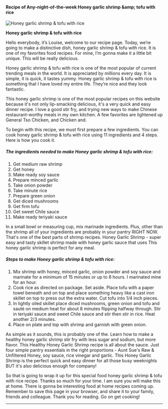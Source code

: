             

#### Recipe of Any-night-of-the-week Honey garlic shrimp &amp;amp; tofu with rice

![Honey garlic shrimp &amp; tofu with rice](https://img-global.cpcdn.com/recipes/8f9b848e522ac64e/751x532cq70/honey-garlic-shrimp-tofu-with-rice-recipe-main-photo.jpg)

**Honey garlic shrimp &amp; tofu with rice**

Hello everybody, it’s Louise, welcome to our recipe page. Today, we’re going to make a distinctive dish, honey garlic shrimp & tofu with rice. It is one of my favorites food recipes. For mine, I’m gonna make it a little bit unique. This will be really delicious.

Honey garlic shrimp & tofu with rice is one of the most popular of current trending meals in the world. It is appreciated by millions every day. It is simple, it is quick, it tastes yummy. Honey garlic shrimp & tofu with rice is something that I have loved my entire life. They’re nice and they look fantastic.

This honey garlic shrimp is one of the most popular recipes on this website because it's not only lip-smacking delicious, it's a very quick and easy dinner recipe. I love a good stir fry, and trying new ways to make Chinese restaurant-worthy meals in my own kitchen. A few favorites are lightened up General Tso Chicken, and Chicken and.

To begin with this recipe, we must first prepare a few ingredients. You can cook honey garlic shrimp & tofu with rice using 11 ingredients and 4 steps. Here is how you cook it.

##### The ingredients needed to make Honey garlic shrimp & tofu with rice:

1.  Get medium raw shrimp
2.  Get honey
3.  Make ready soy sauce
4.  Prepare minced garlic
5.  Take onion powder
6.  Take minute rice
7.  Prepare green onion
8.  Get diced mushrooms
9.  Get firm tofu
10.  Get sweet Chile sauce
11.  Make ready teriyaki sauce

In a small bowl or measuring cup, mix marinade ingredients. Plus, other than the shrimp all of your ingredients are probably in your pantry RIGHT NOW. That's one of the best parts of shrimp recipes. Honey Garlic Shrimp - super easy and tasty skillet shrimp made with honey garlic sauce that uses This honey garlic shrimp is perfect for any meal.

##### Steps to make Honey garlic shrimp & tofu with rice:

1.  Mix shrimp with honey, minced garlic, onion powder and soy sauce and marinate for a minimum of 15 minutes or up to 8 hours. I marinated mine for an hour.
2.  Cook rice as directed on package. Set aside. Place tofu with a paper towel beneath and on top and place something heavy like a cast iron skillet on top to press out the extra water. Cut tofu into 1/4 inch pieces.
3.  In lightly oiled skillet place diced mushrooms, green onion and tofu and sauté on medium heat for about 8 minutes flipping halfway through. Stir in teriyaki sauce and sweet Chile sauce and stir then stir in rice. Heat another 2/3 minutes.
4.  Place on plate and top with shrimp and garnish with green onion.

As simple as it sounds, this is probably one of the. Learn how to make a healthy honey garlic shrimp stir fry with less sugar and sodium, but more flavor. This Healthy Honey Garlic Shrimp recipe is all about the sauce. Just four simple pantry essentials in the right proportions - Aunt Sue's Raw & Unfiltered Honey, soy sauce, rice vinegar and garlic. This Honey Garlic Shrimp is the perfect quick and easy dinner for all those busy weeknights BUT it's also delicious enough for company!

So that is going to wrap it up for this special food honey garlic shrimp & tofu with rice recipe. Thanks so much for your time. I am sure you will make this at home. There is gonna be interesting food at home recipes coming up. Remember to save this page in your browser, and share it to your family, friends and colleague. Thank you for reading. Go on get cooking!

* * *